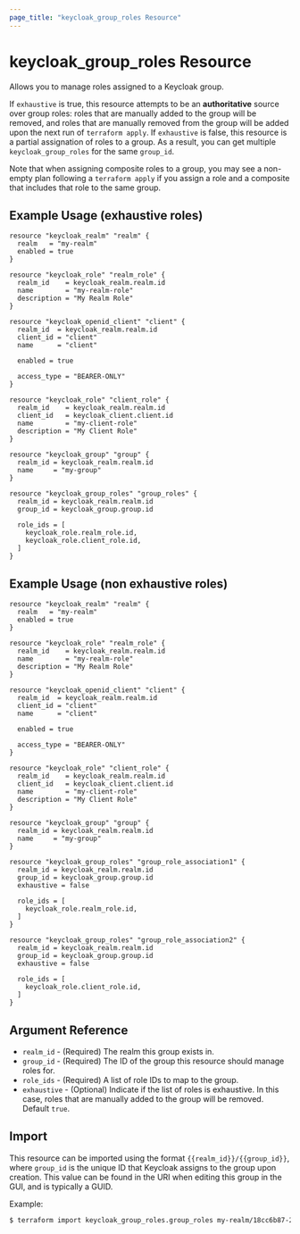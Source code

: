 ```yaml
---
page_title: "keycloak_group_roles Resource"
---
```


# keycloak\_group\_roles Resource

Allows you to manage roles assigned to a Keycloak group.

If `exhaustive` is true, this resource attempts to be an **authoritative** source over group roles: roles that are manually added to the group will be removed, and roles that are manually removed from the
group will be added upon the next run of `terraform apply`.
If `exhaustive` is false, this resource is a partial assignation of roles to a group. As a result, you can get multiple `keycloak_group_roles` for the same `group_id`.

Note that when assigning composite roles to a group, you may see a non-empty plan following a `terraform apply` if you
assign a role and a composite that includes that role to the same group.

## Example Usage (exhaustive roles)


```hcl
resource "keycloak_realm" "realm" {
  realm   = "my-realm"
  enabled = true
}

resource "keycloak_role" "realm_role" {
  realm_id    = keycloak_realm.realm.id
  name        = "my-realm-role"
  description = "My Realm Role"
}

resource "keycloak_openid_client" "client" {
  realm_id  = keycloak_realm.realm.id
  client_id = "client"
  name      = "client"

  enabled = true

  access_type = "BEARER-ONLY"
}

resource "keycloak_role" "client_role" {
  realm_id    = keycloak_realm.realm.id
  client_id   = keycloak_client.client.id
  name        = "my-client-role"
  description = "My Client Role"
}

resource "keycloak_group" "group" {
  realm_id = keycloak_realm.realm.id
  name     = "my-group"
}

resource "keycloak_group_roles" "group_roles" {
  realm_id = keycloak_realm.realm.id
  group_id = keycloak_group.group.id

  role_ids = [
    keycloak_role.realm_role.id,
    keycloak_role.client_role.id,
  ]
}
```

## Example Usage (non exhaustive roles)

```hcl
resource "keycloak_realm" "realm" {
  realm   = "my-realm"
  enabled = true
}

resource "keycloak_role" "realm_role" {
  realm_id    = keycloak_realm.realm.id
  name        = "my-realm-role"
  description = "My Realm Role"
}

resource "keycloak_openid_client" "client" {
  realm_id  = keycloak_realm.realm.id
  client_id = "client"
  name      = "client"

  enabled = true

  access_type = "BEARER-ONLY"
}

resource "keycloak_role" "client_role" {
  realm_id    = keycloak_realm.realm.id
  client_id   = keycloak_client.client.id
  name        = "my-client-role"
  description = "My Client Role"
}

resource "keycloak_group" "group" {
  realm_id = keycloak_realm.realm.id
  name     = "my-group"
}

resource "keycloak_group_roles" "group_role_association1" {
  realm_id = keycloak_realm.realm.id
  group_id = keycloak_group.group.id
  exhaustive = false

  role_ids = [
    keycloak_role.realm_role.id,
  ]
}

resource "keycloak_group_roles" "group_role_association2" {
  realm_id = keycloak_realm.realm.id
  group_id = keycloak_group.group.id
  exhaustive = false

  role_ids = [
    keycloak_role.client_role.id,
  ]
}

```
## Argument Reference

- `realm_id` - (Required) The realm this group exists in.
- `group_id` - (Required) The ID of the group this resource should manage roles for.
- `role_ids` - (Required) A list of role IDs to map to the group.
- `exhaustive` - (Optional) Indicate if the list of roles is exhaustive. In this case, roles that are manually added to the group will be removed. Default `true`.

## Import

This resource can be imported using the format `{{realm_id}}/{{group_id}}`, where `group_id` is the unique ID that Keycloak
assigns to the group upon creation. This value can be found in the URI when editing this group in the GUI, and is typically
a GUID.

Example:

```bash
$ terraform import keycloak_group_roles.group_roles my-realm/18cc6b87-2ce7-4e59-bdc8-b9d49ec98a94
```
